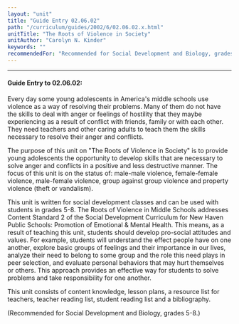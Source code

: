 ```yaml
---
layout: "unit"
title: "Guide Entry 02.06.02"
path: "/curriculum/guides/2002/6/02.06.02.x.html"
unitTitle: "The Roots of Violence in Society"
unitAuthor: "Carolyn N. Kinder"
keywords: ""
recommendedFor: "Recommended for Social Development and Biology, grades 5-8."
---
```

<body>
<hr/>
<h4>
Guide Entry to 02.06.02:
</h4>
<p>
Every day some young adolescents in America's middle schools use violence as a way of resolving their problems. Many of them do not have the skills to deal with anger or feelings of hostility that they maybe experiencing as a result of conflict with friends, family or with each other. They need teachers and other caring adults to teach them the skills necessary to resolve their anger and conflicts.
</p>
<p>
The purpose of this unit on "The Roots of Violence in Society" is to provide young adolescents the opportunity to develop skills that are necessary to solve anger and conflicts in a positive and less destructive manner. The focus of this unit is on the status of: male-male violence, female-female violence, male-female violence, group against group violence and property violence (theft or vandalism).
</p>
<p>
This unit is written for social development classes and can be used with students in grades 5-8. The Roots of Violence in Middle Schools addresses Content Standard 2 of the Social Development Curriculum for New Haven Public Schools: Promotion of Emotional &amp; Mental Health. This means, as a result of teaching this unit, students should develop pro-social attitudes and values. For example, students will understand the effect people have on one another, explore basic groups of feelings and their importance in our lives, analyze their need to belong to some group and the role this need plays in peer selection, and evaluate personal behaviors that may hurt themselves or others. This approach provides an effective way for students to solve problems and take responsibility for one another.
</p>
<p>
This unit consists of content knowledge, lesson plans, a resource list for teachers, teacher reading list, student reading list and a bibliography.
</p>
<p>
(Recommended for Social Development and Biology, grades 5-8.)
</p>
</body>